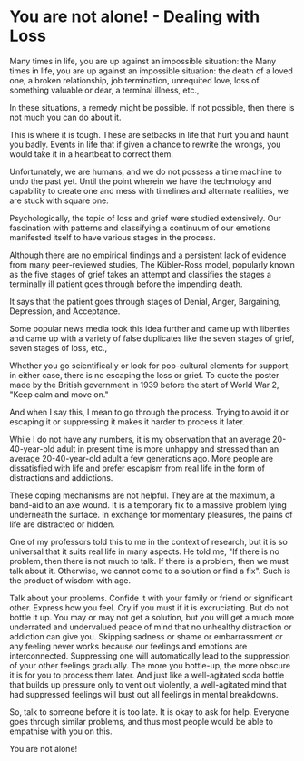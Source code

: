 You are not alone! - Dealing with Loss
======================================

Many times in life, you are up against an impossible situation: the
Many times in life, you are up against an impossible situation: the
death of a loved one, a broken relationship, job termination, unrequited
love, loss of something valuable or dear, a terminal illness, etc.,

In these situations, a remedy might be possible. If not possible, then
there is not much you can do about it.

This is where it is tough. These are setbacks in life that hurt you and
haunt you badly. Events in life that if given a chance to rewrite the
wrongs, you would take it in a heartbeat to correct them.

Unfortunately, we are humans, and we do not possess a time machine to
undo the past yet. Until the point wherein we have the technology and
capability to create one and mess with timelines and alternate
realities, we are stuck with square one.

Psychologically, the topic of loss and grief were studied extensively.
Our fascination with patterns and classifying a continuum of our
emotions manifested itself to have various stages in the process.

Although there are no empirical findings and a persistent lack of
evidence from many peer-reviewed studies, The Kübler-Ross model,
popularly known as the five stages of grief takes an attempt and
classifies the stages a terminally ill patient goes through before the
impending death.

It says that the patient goes through stages of Denial, Anger,
Bargaining, Depression, and Acceptance.

Some popular news media took this idea further and came up with
liberties and came up with a variety of false duplicates like the seven
stages of grief, seven stages of loss, etc.,

Whether you go scientifically or look for pop-cultural elements for
support, in either case, there is no escaping the loss or grief. To
quote the poster made by the British government in 1939 before the start
of World War 2, \"Keep calm and move on.\"

And when I say this, I mean to go through the process. Trying to avoid
it or escaping it or suppressing it makes it harder to process it later.

While I do not have any numbers, it is my observation that an average
20-40-year-old adult in present time is more unhappy and stressed than
an average 20-40-year-old adult a few generations ago. More people are
dissatisfied with life and prefer escapism from real life in the form of
distractions and addictions.

These coping mechanisms are not helpful. They are at the maximum, a
band-aid to an axe wound. It is a temporary fix to a massive problem
lying underneath the surface. In exchange for momentary pleasures, the
pains of life are distracted or hidden.

One of my professors told this to me in the context of research, but it
is so universal that it suits real life in many aspects. He told me,
\"If there is no problem, then there is not much to talk. If there is a
problem, then we must talk about it. Otherwise, we cannot come to a
solution or find a fix\". Such is the product of wisdom with age.

Talk about your problems. Confide it with your family or friend or
significant other. Express how you feel. Cry if you must if it is
excruciating. But do not bottle it up. You may or may not get a
solution, but you will get a much more underrated and undervalued peace
of mind that no unhealthy distraction or addiction can give you.
Skipping sadness or shame or embarrassment or any feeling never works
because our feelings and emotions are interconnected. Suppressing one
will automatically lead to the suppression of your other feelings
gradually. The more you bottle-up, the more obscure it is for you to
process them later. And just like a well-agitated soda bottle that
builds up pressure only to vent out violently, a well-agitated mind that
had suppressed feelings will bust out all feelings in mental breakdowns.

So, talk to someone before it is too late. It is okay to ask for help.
Everyone goes through similar problems, and thus most people would be
able to empathise with you on this.

You are not alone!
